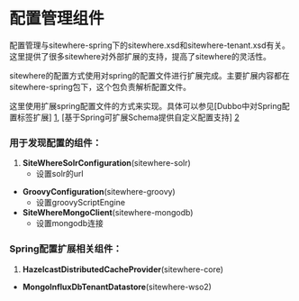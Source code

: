 # 配置管理组件

配置管理与sitewhere-spring下的sitewhere.xsd和sitewhere-tenant.xsd有关。这里提供了很多sitewhere对外部扩展的支持，提高了sitewhere的灵活性。

sitewhere的配置方式使用对spring的配置文件进行扩展完成。主要扩展内容都在sitewhere-spring包下，这个包负责解析配置文件。

这里使用扩展spring配置文件的方式来实现。具体可以参见[Dubbo中对Spring配置标签扩展] [1], [基于Spring可扩展Schema提供自定义配置支持] [2]

### 用于发现配置的组件： 

 1. **SiteWhereSolrConfiguration**(sitewhere-solr)
     - 设置solr的url
 - **GroovyConfiguration**(sitewhere-groovy)
     - 设置groovyScriptEngine 
 - **SiteWhereMongoClient**(sitewhere-mongodb)
     - 设置mongodb连接 

### Spring配置扩展相关组件： 

 1. **HazelcastDistributedCacheProvider**(sitewhere-core)
 - **MongoInfluxDbTenantDatastore**(sitewhere-wso2)


[1]: http://www.cnblogs.com/ghj1976/p/5379332.html    "Dubbo中对Spring配置标签扩展"
[2]: spring扩展.md "基于Spring可扩展Schema提供自定义配置支持"